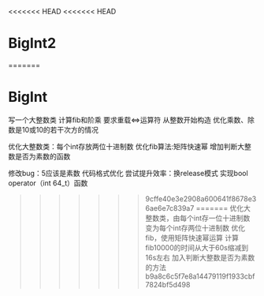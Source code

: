 <<<<<<< HEAD
<<<<<<< HEAD
# BigInt2
=======
# BigInt
写一个大整数类
计算fib和阶乘 
要求重载<=>运算符
从整数开始构造 
优化乘数、除数是10或10的若干次方的情况

优化大整数类：每个int存放两位十进制数
优化fib算法:矩阵快速幂
增加判断大整数是否为素数的函数

修改bug：5应该是素数
代码格式优化
尝试提升效率：换release模式
实现bool operator（int 64_t）函数
>>>>>>> 9cffe40e3e2908a600641f8678e36ae6e7c839a7
=======
优化大整数类，由每个int存一位十进制数变为每个int存两位十进制数
优化fib，使用矩阵快速幂运算 
计算fib10000的时间从大于60s缩减到16s左右
加入判断大整数是否为素数的方法
>>>>>>> b9a8c6c5f7e8a14479119f1933cbf7824bf5d498
